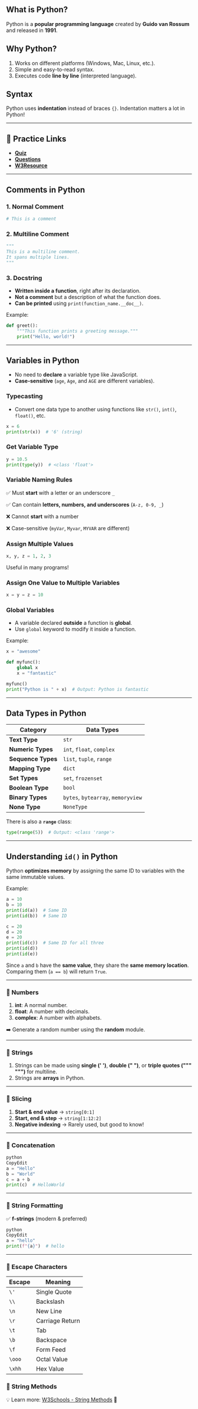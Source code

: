 ## What is Python?

Python is a **popular programming language** created by **Guido van Rossum** and released in **1991**.

## Why Python?

1. Works on different platforms (Windows, Mac, Linux, etc.).
2. Simple and easy-to-read syntax.
3. Executes code **line by line** (interpreted language).

## Syntax

Python uses **indentation** instead of braces `{}`. Indentation matters a lot in Python!

---

## 🔗 Practice Links

- [**Quiz**](https://pynative.com/basic-python-quiz-for-beginners/)
- [**Questions**](https://technovlogs.com/30-python-programming-questions-on-operators-and-expressions/)
- [**W3Resource**](https://www.w3resource.com/python-exercises/)

---

## Comments in Python

### 1. Normal Comment

```python
# This is a comment

```

### 2. Multiline Comment

```python
"""
This is a multiline comment.
It spans multiple lines.
"""

```

### 3. Docstring

- **Written inside a function**, right after its declaration.
- **Not a comment** but a description of what the function does.
- **Can be printed** using `print(function_name.__doc__)`.

Example:

```python
def greet():
    """This function prints a greeting message."""
    print("Hello, world!")

```

---

## Variables in Python

- No need to **declare** a variable type like JavaScript.
- **Case-sensitive** (`age`, `Age`, and `AGE` are different variables).

### Typecasting

- Convert one data type to another using functions like `str()`, `int()`, `float()`, etc.

```python
x = 6
print(str(x))  # '6' (string)

```

### Get Variable Type

```python
y = 10.5
print(type(y))  # <class 'float'>

```

### Variable Naming Rules

✅ Must **start** with a letter or an underscore `_`

✅ Can contain **letters, numbers, and underscores** (`A-z, 0-9, _`)

❌ Cannot **start** with a number

❌ Case-sensitive (`myVar`, `Myvar`, `MYVAR` are different)

### Assign Multiple Values

```python
x, y, z = 1, 2, 3

```

Useful in many programs!

### Assign One Value to Multiple Variables

```python
x = y = z = 10

```

### Global Variables

- A variable declared **outside** a function is **global**.
- Use `global` keyword to modify it inside a function.

Example:

```python
x = "awesome"

def myfunc():
    global x
    x = "fantastic"

myfunc()
print("Python is " + x)  # Output: Python is fantastic

```

---

## Data Types in Python

| **Category** | **Data Types** |
| --- | --- |
| **Text Type** | `str` |
| **Numeric Types** | `int`, `float`, `complex` |
| **Sequence Types** | `list`, `tuple`, `range` |
| **Mapping Type** | `dict` |
| **Set Types** | `set`, `frozenset` |
| **Boolean Type** | `bool` |
| **Binary Types** | `bytes`, `bytearray`, `memoryview` |
| **None Type** | `NoneType` |

There is also a **`range`** class:

```python
type(range(5))  # Output: <class 'range'>

```

---

## Understanding `id()` in Python

Python **optimizes memory** by assigning the same ID to variables with the same immutable values.

Example:

```python
a = 10
b = 10
print(id(a))  # Same ID
print(id(b))  # Same ID

c = 20
d = 20
e = 20
print(id(c))  # Same ID for all three
print(id(d))
print(id(e))

```

Since `a` and `b` have the **same value**, they share the **same memory location**. Comparing them (`a == b`) will return `True`.

---

### 📌 Numbers

1. **int**: A normal number.
2. **float**: A number with decimals.
3. **complex**: A number with alphabets.

➡️ Generate a random number using the **random** module.

---

### 📌 Strings

1. Strings can be made using **single (' ')**, **double (" ")**, or **triple quotes (""" """)** for multiline.
2. Strings are **arrays** in Python.

---

### 📌 Slicing

1. **Start & end value** → `string[0:1]`
2. **Start, end & step** → `string[1:12:2]`
3. **Negative indexing** → Rarely used, but good to know!

---

### 📌 Concatenation

```python
python
CopyEdit
a = "Hello"
b = "World"
c = a + b
print(c)  # HelloWorld

```

---

### 📌 String Formatting

✅ **f-strings** (modern & preferred)

```python
python
CopyEdit
a = "hello"
print(f"{a}")  # hello

```

---

### 📌 Escape Characters

| Escape | Meaning |
| --- | --- |
| `\'` | Single Quote |
| `\\` | Backslash |
| `\n` | New Line |
| `\r` | Carriage Return |
| `\t` | Tab |
| `\b` | Backspace |
| `\f` | Form Feed |
| `\ooo` | Octal Value |
| `\xhh` | Hex Value |

### 📌 String Methods

💡 Learn more: [W3Schools - String Methods](https://www.w3schools.com/python/python_strings_methods.asp) 🚀



